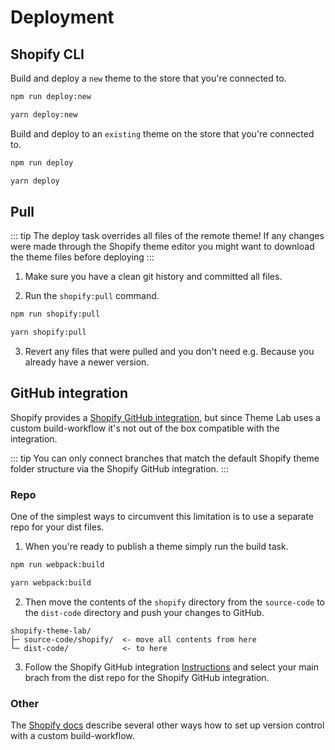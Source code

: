# Deployment

## Shopify CLI

Build and deploy a `new` theme to the store that you're connected to.

<CodeGroup>
  <CodeGroupItem title="NPM" active>

```sh
npm run deploy:new
```

  </CodeGroupItem>

  <CodeGroupItem title="YARN">

```sh
yarn deploy:new
```

  </CodeGroupItem>
</CodeGroup>

Build and deploy to an `existing` theme on the store that you're connected to.

<CodeGroup>
  <CodeGroupItem title="NPM" active>

```sh
npm run deploy
```

  </CodeGroupItem>

  <CodeGroupItem title="YARN">

```sh
yarn deploy
```

  </CodeGroupItem>
</CodeGroup>

## Pull

::: tip
The deploy task overrides all files of the remote theme! If any changes were made through the Shopify theme editor you might want to download the theme files before deploying
:::

1. Make sure you have a clean git history and committed all files.

2. Run the `shopify:pull` command.

<CodeGroup>
  <CodeGroupItem title="NPM" active>

```sh
npm run shopify:pull
```

  </CodeGroupItem>

  <CodeGroupItem title="YARN">

```sh
yarn shopify:pull
```

  </CodeGroupItem>
</CodeGroup>

3. Revert any files that were pulled and you don't need e.g. Because you already have a newer version.

## GitHub integration

Shopify provides a [Shopify GitHub integration](https://shopify.dev/themes/tools/github), but since Theme Lab uses a custom build-workflow it's not out of the box compatible with the integration.

::: tip
You can only connect branches that match the default Shopify theme folder structure via the Shopify GitHub integration.
:::

### Repo
One of the simplest ways to circumvent this limitation is to use a separate repo for your dist files.

1. When you're ready to publish a theme simply run the build task.

<CodeGroup>
  <CodeGroupItem title="NPM" active>

```sh
npm run webpack:build
```

  </CodeGroupItem>

  <CodeGroupItem title="YARN">

```sh
yarn webpack:build
```

  </CodeGroupItem>
</CodeGroup>

2. Then move the contents of the `shopify` directory from the `source-code` to the `dist-code` directory and push your changes to GitHub.

```
shopify-theme-lab/
├─ source-code/shopify/  <- move all contents from here
└─ dist-code/            <- to here
```

3. Follow the Shopify GitHub integration [Instructions](https://shopify.dev/themes/tools/github/getting-started) and select your main brach from the dist repo for the Shopify GitHub integration.

### Other

The [Shopify docs](https://shopify.dev/themes/best-practices/version-control) describe several other ways how to set up version control with a custom build-workflow.